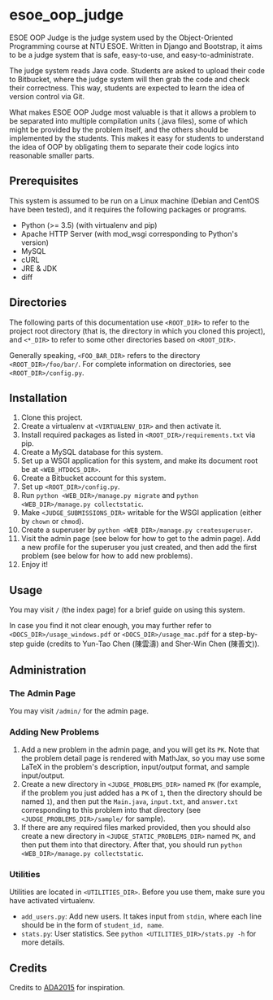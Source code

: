 esoe_oop_judge
==============

ESOE OOP Judge is the judge system used by the Object-Oriented Programming
course at NTU ESOE. Written in Django and Bootstrap, it aims to be a judge
system that is safe, easy-to-use, and easy-to-administrate.

The judge system reads Java code. Students are asked to upload their code to
Bitbucket, where the judge system will then grab the code and check their
correctness. This way, students are expected to learn the idea of version
control via Git.

What makes ESOE OOP Judge most valuable is that it allows a problem to be
separated into multiple compilation units (.java files), some of which might
be provided by the problem itself, and the others should be implemented by
the students. This makes it easy for students to understand the idea of OOP
by obligating them to separate their code logics into reasonable smaller parts.


## Prerequisites

This system is assumed to be run on a Linux machine (Debian and CentOS have been
tested), and it requires the following packages or programs.

- Python (>= 3.5) (with virtualenv and pip)
- Apache HTTP Server (with mod_wsgi corresponding to Python's version)
- MySQL
- cURL
- JRE & JDK
- diff


## Directories

The following parts of this documentation use `<ROOT_DIR>` to refer to
the project root directory (that is, the directory in which you cloned this
project), and `<*_DIR>` to refer to some other directories based on
`<ROOT_DIR>`.

Generally speaking, `<FOO_BAR_DIR>` refers to the directory
`<ROOT_DIR>/foo/bar/`. For complete information on directories, see
`<ROOT_DIR>/config.py`.


## Installation

1. Clone this project.
2. Create a virtualenv at `<VIRTUALENV_DIR>` and then activate it.
3. Install required packages as listed in `<ROOT_DIR>/requirements.txt` via pip.
4. Create a MySQL database for this system.
5. Set up a WSGI application for this system, and make its document root be at
   `<WEB_HTDOCS_DIR>`.
6. Create a Bitbucket account for this system.
7. Set up `<ROOT_DIR>/config.py`.
8. Run `python <WEB_DIR>/manage.py migrate` and `python <WEB_DIR>/manage.py
   collectstatic`.
9. Make `<JUDGE_SUBMISSIONS_DIR>` writable for the WSGI application (either by
   `chown` or `chmod`).
10. Create a superuser by `python <WEB_DIR>/manage.py createsuperuser`.
11. Visit the admin page (see below for how to get to the admin page). Add a new
    profile for the superuser you just created, and then add the first problem
    (see below for how to add new problems).
12. Enjoy it!


## Usage

You may visit `/` (the index page) for a brief guide on using this system.

In case you find it not clear enough, you may further refer to
`<DOCS_DIR>/usage_windows.pdf` or `<DOCS_DIR>/usage_mac.pdf` for a step-by-step
guide (credits to Yun-Tao Chen (陳雲濤) and Sher-Win Chen (陳善文)).


## Administration

### The Admin Page
You may visit `/admin/` for the admin page.

### Adding New Problems
1. Add a new problem in the admin page, and you will get its `PK`. Note that the
   problem detail page is rendered with MathJax, so you may use some LaTeX in
   the problem's description, input/output format, and sample input/output.
2. Create a new directory in `<JUDGE_PROBLEMS_DIR>` named `PK` (for example,
   if the problem you just added has a `PK` of `1`, then the directory should be
   named `1`), and then put the `Main.java`, `input.txt`, and `answer.txt`
   corresponding to this problem into that directory (see
   `<JUDGE_PROBLEMS_DIR>/sample/` for sample).
3. If there are any required files marked provided, then you should also create
   a new directory in `<JUDGE_STATIC_PROBLEMS_DIR>` named `PK`, and then put
   them into that directory. After that, you should run `python
   <WEB_DIR>/manage.py collectstatic`.

### Utilities
Utilities are located in `<UTILITIES_DIR>`. Before you use them, make sure you
have activated virtualenv.

- `add_users.py`: Add new users. It takes input from `stdin`, where each line
  should be in the form of `student_id, name`.
- `stats.py`: User statistics. See `python <UTILITIES_DIR>/stats.py -h` for more
  details.


## Credits

Credits to [ADA2015](http://ada2015.csie.org) for inspiration.
